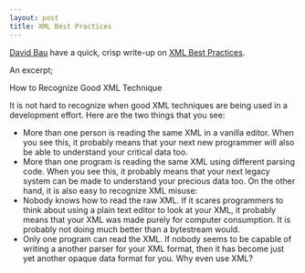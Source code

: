 ```yaml
---
layout: post
title: XML Best Practices
---
```


[David Bau](http://davidbau.com/) have a quick, crisp write-up on [XML Best Practices](http://davidbau.com/archives/2003/11/10/xml_best_practices.html).

An excerpt;

How to Recognize Good XML Technique

It is not hard to recognize when good XML techniques are being used in a development effort. Here are the two things that you see:

- More than one person is reading the same XML in a vanilla editor. When you see this, it probably means that your next new programmer will also be able to understand your critical data too.
- More than one program is reading the same XML using different parsing code. When you see this, it probably means that your next legacy system can be made to understand your precious data too.
On the other hand, it is also easy to recognize XML misuse:
- Nobody knows how to read the raw XML. If it scares programmers to think about using a plain text editor to look at your XML, it probably means that your XML was made purely for computer consumption. It is probably not doing much better than a bytestream would.
- Only one program can read the XML. If nobody seems to be capable of writing a another parser for your XML format, then it has become just yet another opaque data format for you. Why even use XML?